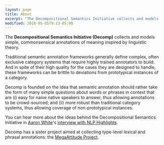 ```yaml
---
layout: page
title: About
excerpt: "The Decompositional Semantics Initiative collects and models simple, commonsensical annotations of meaning inspired by linguistic theory."
modified: 2018-05-05T9:13-05:00
---
```


The **Decompositional Semantics Initiative (Decomp)** collects and models simple, commonsensical annotations of meaning inspired by linguistic theory.

Traditional semantic annotation frameworks generally define complex, often exclusive category systems that require highly trained annotators to build. And in spite of their high quality for the cases they are designed to handle, these frameworks can be brittle to deviations from prototypical instances of a category.

Decomp is founded on the idea that semantic annotation should rather take the form of many simple questions about words or phrases in context that are (i) easy for naive native speakers to answer, thus allowing annotations to be crowd-sourced; and (ii) more robust than traditional category systems, thus allowing coverage of non-prototypical instances.

You can hear more about the ideas behind the Decompositional Semantics Initiative in [Aaron White](http://aaronstevenwhite.io)'s [interview with NLP Highlights](https://soundcloud.com/nlp-highlights/94-decompositional-semantics-with-aaron-white).

Decomp has a sister project aimed at collecting type-level lexical and phrasal annotations: the [MegaAttitude Project](http://megaattitude.io).
